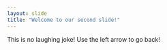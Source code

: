 ```yaml
---
layout: slide
title: "Welcome to our second slide!"
---
```

This is no laughing joke!
Use the left arrow to go back!
